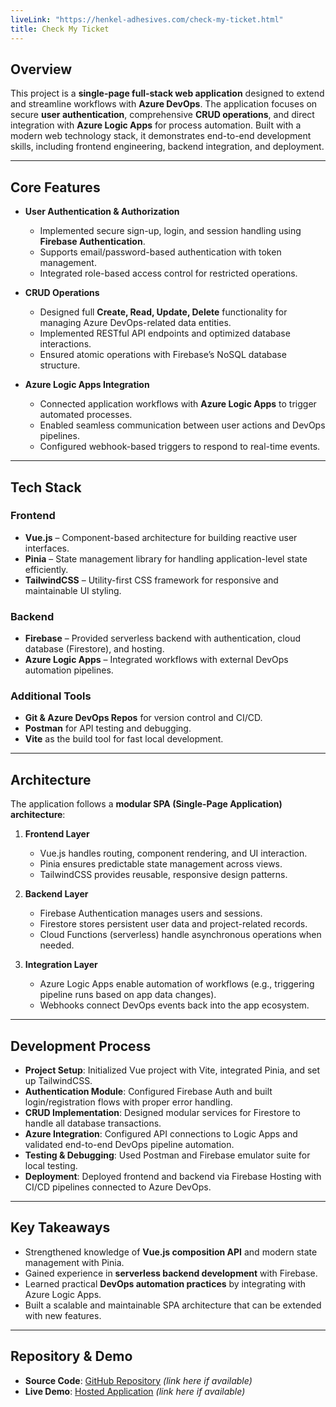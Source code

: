 ```yaml
---
liveLink: "https://henkel-adhesives.com/check-my-ticket.html"
title: Check My Ticket
---
```


## Overview

This project is a **single-page full-stack web application** designed to extend and streamline workflows with **Azure DevOps**. The application focuses on secure **user authentication**, comprehensive **CRUD operations**, and direct integration with **Azure Logic Apps** for process automation. Built with a modern web technology stack, it demonstrates end-to-end development skills, including frontend engineering, backend integration, and deployment.

---

## Core Features

- **User Authentication & Authorization**
  - Implemented secure sign-up, login, and session handling using **Firebase Authentication**.
  - Supports email/password-based authentication with token management.
  - Integrated role-based access control for restricted operations.

- **CRUD Operations**
  - Designed full **Create, Read, Update, Delete** functionality for managing Azure DevOps-related data entities.
  - Implemented RESTful API endpoints and optimized database interactions.
  - Ensured atomic operations with Firebase’s NoSQL database structure.

- **Azure Logic Apps Integration**
  - Connected application workflows with **Azure Logic Apps** to trigger automated processes.
  - Enabled seamless communication between user actions and DevOps pipelines.
  - Configured webhook-based triggers to respond to real-time events.

---

## Tech Stack

### Frontend

- **Vue.js** – Component-based architecture for building reactive user interfaces.
- **Pinia** – State management library for handling application-level state efficiently.
- **TailwindCSS** – Utility-first CSS framework for responsive and maintainable UI styling.

### Backend

- **Firebase** – Provided serverless backend with authentication, cloud database (Firestore), and hosting.
- **Azure Logic Apps** – Integrated workflows with external DevOps automation pipelines.

### Additional Tools

- **Git & Azure DevOps Repos** for version control and CI/CD.
- **Postman** for API testing and debugging.
- **Vite** as the build tool for fast local development.

---

## Architecture

The application follows a **modular SPA (Single-Page Application) architecture**:

1. **Frontend Layer**
   - Vue.js handles routing, component rendering, and UI interaction.
   - Pinia ensures predictable state management across views.
   - TailwindCSS provides reusable, responsive design patterns.

2. **Backend Layer**
   - Firebase Authentication manages users and sessions.
   - Firestore stores persistent user data and project-related records.
   - Cloud Functions (serverless) handle asynchronous operations when needed.

3. **Integration Layer**
   - Azure Logic Apps enable automation of workflows (e.g., triggering pipeline runs based on app data changes).
   - Webhooks connect DevOps events back into the app ecosystem.

---

## Development Process

- **Project Setup**: Initialized Vue project with Vite, integrated Pinia, and set up TailwindCSS.
- **Authentication Module**: Configured Firebase Auth and built login/registration flows with proper error handling.
- **CRUD Implementation**: Designed modular services for Firestore to handle all database transactions.
- **Azure Integration**: Configured API connections to Logic Apps and validated end-to-end DevOps pipeline automation.
- **Testing & Debugging**: Used Postman and Firebase emulator suite for local testing.
- **Deployment**: Deployed frontend and backend via Firebase Hosting with CI/CD pipelines connected to Azure DevOps.

---

## Key Takeaways

- Strengthened knowledge of **Vue.js composition API** and modern state management with Pinia.
- Gained experience in **serverless backend development** with Firebase.
- Learned practical **DevOps automation practices** by integrating with Azure Logic Apps.
- Built a scalable and maintainable SPA architecture that can be extended with new features.

---

## Repository & Demo

- **Source Code**: [GitHub Repository](#) _(link here if available)_
- **Live Demo**: [Hosted Application](#) _(link here if available)_
